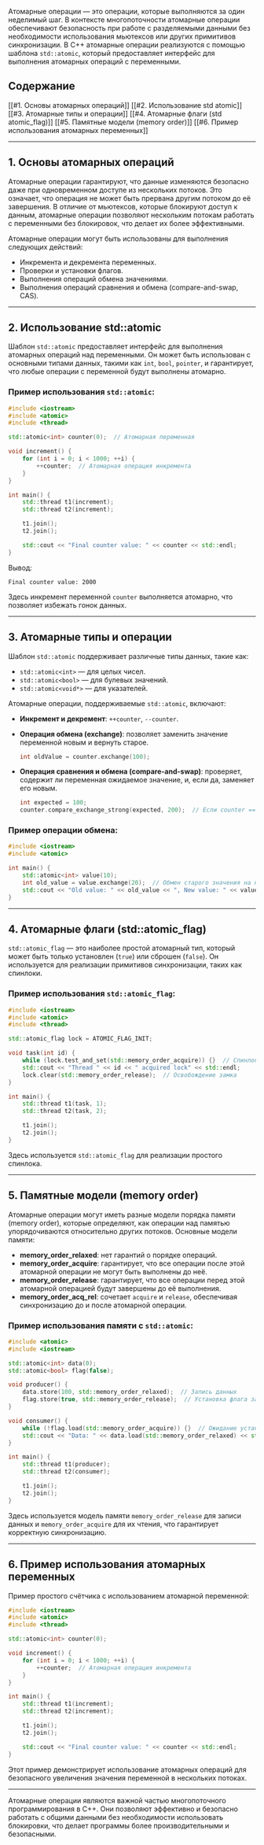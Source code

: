 Атомарные операции — это операции, которые выполняются за один неделимый шаг. В контексте многопоточности атомарные операции обеспечивают безопасность при работе с разделяемыми данными без необходимости использования мьютексов или других примитивов синхронизации. В C++ атомарные операции реализуются с помощью шаблона `std::atomic`, который предоставляет интерфейс для выполнения атомарных операций с переменными.

## Содержание

[[#1. Основы атомарных операций]]
[[#2. Использование std atomic]]
[[#3. Атомарные типы и операции]]
[[#4. Атомарные флаги (std atomic_flag)]]
[[#5. Памятные модели (memory order)]]
[[#6. Пример использования атомарных переменных]]

---

## 1. Основы атомарных операций

Атомарные операции гарантируют, что данные изменяются безопасно даже при одновременном доступе из нескольких потоков. Это означает, что операция не может быть прервана другим потоком до её завершения. В отличие от мьютексов, которые блокируют доступ к данным, атомарные операции позволяют нескольким потокам работать с переменными без блокировок, что делает их более эффективными.

Атомарные операции могут быть использованы для выполнения следующих действий:
- Инкремента и декремента переменных.
- Проверки и установки флагов.
- Выполнения операций обмена значениями.
- Выполнения операций сравнения и обмена (compare-and-swap, CAS).

---

## 2. Использование std::atomic

Шаблон `std::atomic` предоставляет интерфейс для выполнения атомарных операций над переменными. Он может быть использован с основными типами данных, такими как `int`, `bool`, `pointer`, и гарантирует, что любые операции с переменной будут выполнены атомарно.

### Пример использования `std::atomic`:

```cpp
#include <iostream>
#include <atomic>
#include <thread>

std::atomic<int> counter(0);  // Атомарная переменная

void increment() {
    for (int i = 0; i < 1000; ++i) {
        ++counter;  // Атомарная операция инкремента
    }
}

int main() {
    std::thread t1(increment);
    std::thread t2(increment);

    t1.join();
    t2.join();

    std::cout << "Final counter value: " << counter << std::endl;
}
```

Вывод:
```
Final counter value: 2000
```

Здесь инкремент переменной `counter` выполняется атомарно, что позволяет избежать гонок данных.

---

## 3. Атомарные типы и операции

Шаблон `std::atomic` поддерживает различные типы данных, такие как:

- `std::atomic<int>` — для целых чисел.
- `std::atomic<bool>` — для булевых значений.
- `std::atomic<void*>` — для указателей.

Атомарные операции, поддерживаемые `std::atomic`, включают:

- **Инкремент и декремент**: `++counter`, `--counter`.
- **Операция обмена (exchange)**: позволяет заменить значение переменной новым и вернуть старое.
  
  ```cpp
  int oldValue = counter.exchange(100);
  ```

- **Операция сравнения и обмена (compare-and-swap)**: проверяет, содержит ли переменная ожидаемое значение, и, если да, заменяет его новым.
  
  ```cpp
  int expected = 100;
  counter.compare_exchange_strong(expected, 200);  // Если counter == 100, то заменяем на 200
  ```

### Пример операции обмена:

```cpp
#include <iostream>
#include <atomic>

int main() {
    std::atomic<int> value(10);
    int old_value = value.exchange(20);  // Обмен старого значения на новое
    std::cout << "Old value: " << old_value << ", New value: " << value << std::endl;
}
```

---

## 4. Атомарные флаги (std::atomic_flag)

`std::atomic_flag` — это наиболее простой атомарный тип, который может быть только установлен (`true`) или сброшен (`false`). Он используется для реализации примитивов синхронизации, таких как спинлоки.

### Пример использования `std::atomic_flag`:

```cpp
#include <iostream>
#include <atomic>
#include <thread>

std::atomic_flag lock = ATOMIC_FLAG_INIT;

void task(int id) {
    while (lock.test_and_set(std::memory_order_acquire)) {}  // Спинлок
    std::cout << "Thread " << id << " acquired lock" << std::endl;
    lock.clear(std::memory_order_release);  // Освобождение замка
}

int main() {
    std::thread t1(task, 1);
    std::thread t2(task, 2);

    t1.join();
    t2.join();
}
```

Здесь используется `std::atomic_flag` для реализации простого спинлока.

---

## 5. Памятные модели (memory order)

Атомарные операции могут иметь разные модели порядка памяти (memory order), которые определяют, как операции над памятью упорядочиваются относительно других потоков. Основные модели памяти:

- **memory_order_relaxed**: нет гарантий о порядке операций.
- **memory_order_acquire**: гарантирует, что все операции после этой атомарной операции не могут быть выполнены до неё.
- **memory_order_release**: гарантирует, что все операции перед этой атомарной операцией будут завершены до её выполнения.
- **memory_order_acq_rel**: сочетает `acquire` и `release`, обеспечивая синхронизацию до и после атомарной операции.

### Пример использования памяти с `std::atomic`:

```cpp
#include <atomic>
#include <iostream>

std::atomic<int> data(0);
std::atomic<bool> flag(false);

void producer() {
    data.store(100, std::memory_order_relaxed);  // Запись данных
    flag.store(true, std::memory_order_release);  // Установка флага завершения
}

void consumer() {
    while (!flag.load(std::memory_order_acquire)) {}  // Ожидание установки флага
    std::cout << "Data: " << data.load(std::memory_order_relaxed) << std::endl;
}

int main() {
    std::thread t1(producer);
    std::thread t2(consumer);

    t1.join();
    t2.join();
}
```

Здесь используется модель памяти `memory_order_release` для записи данных и `memory_order_acquire` для их чтения, что гарантирует корректную синхронизацию.

---

## 6. Пример использования атомарных переменных

Пример простого счётчика с использованием атомарной переменной:

```cpp
#include <iostream>
#include <atomic>
#include <thread>

std::atomic<int> counter(0);

void increment() {
    for (int i = 0; i < 1000; ++i) {
        ++counter;  // Атомарная операция инкремента
    }
}

int main() {
    std::thread t1(increment);
    std::thread t2(increment);

    t1.join();
    t2.join();

    std::cout << "Final counter value: " << counter << std::endl;
}
```

Этот пример демонстрирует использование атомарных операций для безопасного увеличения значения переменной в нескольких потоках.

---

Атомарные операции являются важной частью многопоточного программирования в C++. Они позволяют эффективно и безопасно работать с общими данными без необходимости использовать блокировки, что делает программы более производительными и безопасными.
